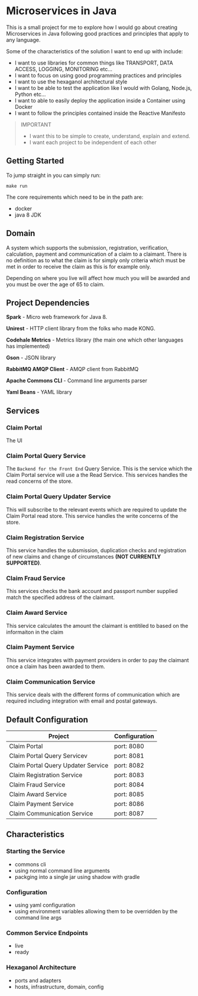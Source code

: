 # Microservices in Java

This is a small project for me to explore how I would go about creating Microservices in Java following good practices and principles that apply to any language.

Some of the characteristics of the solution I want to end up with include:

- I want to use libraries for common things like TRANSPORT, DATA ACCESS, LOGGING, MONITORING etc...
- I want to focus on using good programming practices and principles
- I want to use the hexaganol architectural style
- I want to be able to test the application like I would with Golang, Node.js, Python etc...
- I want to able to easily deploy the application inside a Container using Docker
- I want to follow the principles contained inside the Reactive Manifesto

> IMPORTANT 
> - I want this to be simple to create, understand, explain and extend.
> - I want each project to be independent of each other

## Getting Started

To jump straight in you can simply run:

```shell
make run
```

The core requirements which need to be in the path are:

- docker
- java 8 JDK

##  Domain

A system which supports the submission, registration, verification, calculation, payment and communication of a claim to a claimant.  There is no definition as to what the claim is for simply only criteria which must be met in order to receive the claim as this is for example only.  

Depending on where you live will affect how much you will be awarded and you must be over the age of 65 to claim.

## Project Dependencies

**Spark** - Micro web framework for Java 8.

**Unirest** - HTTP client library from the folks who made KONG.

**Codehale Metrics** - Metrics library (the main one which other languages has implemented)

**Gson** - JSON library

**RabbitMQ AMQP Client** - AMQP client from RabbitMQ

**Apache Commons CLI** - Command line arguments parser

**Yaml Beans** - YAML library

## Services

### Claim Portal

The UI

### Claim Portal Query Service

The `Backend for the Front End` Query Service.  This is the service which the Claim Portal service will use a the Read Service.  This services handles the read concerns of the store.

### Claim Portal Query Updater Service

This will subscribe to the relevant events which are required to update the Claim Portal read store.  This service handles the write concerns of the store.

### Claim Registration Service

This service handles the subsmission, duplication checks and registration of new claims and change of circumstances **(NOT CURRENTLY SUPPORTED)**.

### Claim Fraud Service

This services checks the bank account and passport number supplied match the specified address of the claimant.

### Claim Award Service

This service calculates the amount the claimant is entitiled to based on the informaiton in the claim

### Claim Payment Service

This service integrates with payment providers in order to pay the claimant once a claim has been awarded to them.

### Claim Communication Service

This service deals with the different forms of communication which are required including integration with email and postal gateways.

## Default Configuration

|Project|Configuration|
|---|---|
|Claim Portal|port: 8080|
|Claim Portal Query Servicev|port: 8081|
|Claim Portal Query Updater Service|port: 8082|
|Claim Registration Service|port: 8083|
|Claim Fraud Service|port: 8084|
|Claim Award Service|port: 8085|
|Claim Payment Service|port: 8086|
|Claim Communication Service|port: 8087|

## Characteristics

### Starting the Service

- commons cli
- using normal command line arguments
- packging into a single jar using shadow with gradle

### Configuration

- using yaml configuration
- using environment variables allowing them to be overridden by the command line args

### Common Service Endpoints

- live
- ready

### Hexaganol Architecture

- ports and adapters
- hosts, infrastructure, domain, config
